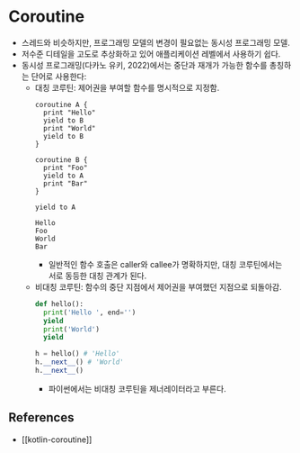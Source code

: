 # Coroutine

* 스레드와 비슷하지만, 프로그래밍 모델의 변경이 필요없는 동시성 프로그래밍 모델.
* 저수준 디테일을 고도로 추상화하고 있어 애플리케이션 레벨에서 사용하기 쉽다.
* 동시성 프로그래밍(다카노 유키, 2022)에서는 중단과 재개가 가능한 함수를 총칭하는 단어로 사용한다:
  * 대칭 코루틴: 제어권을 부여할 함수를 명시적으로 지정함.
    ```
    coroutine A {
      print "Hello"
      yield to B
      print "World"
      yield to B
    }
    
    coroutine B {
      print "Foo"
      yield to A
      print "Bar"
    }
    
    yield to A
    ```
    ```
    Hello
    Foo
    World
    Bar
    ```
    * 일반적인 함수 호출은 caller와 callee가 명확하지만, 대칭 코루틴에서는 서로 동등한 대칭 관계가 된다. 
  * 비대칭 코루틴: 함수의 중단 지점에서 제어권을 부여했던 지점으로 되돌아감.
    ```python
    def hello():
      print('Hello ', end='')
      yield
      print('World')
      yield

    h = hello() # 'Hello'
    h.__next__() # 'World'
    h.__next__()
    ```
    * 파이썬에서는 비대칭 코루틴을 제너레이터라고 부른다. 

## References

* [[kotlin-coroutine]]
